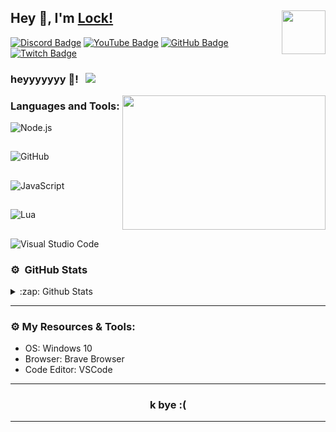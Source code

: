 ## Hey 👋, I'm [Lock!](https://github.com/LockDTB) <img align="right" height="70" width="70" alt="" src="https://cdn.discordapp.com/attachments/819865029670862860/864051629510492160/Tyler_emoji.png" />

[![Discord Badge](https://img.shields.io/badge/-Discord-0e76a8?style=flat-square&logo=Discord&logoColor=white)](https://discord.gg/GPfCw4T8Z7)
[![YouTube Badge](https://img.shields.io/badge/-YouTube-e02828?style=flat-square&logo=YouTube&logoColor=white)](https://www.youtube.com/channel/UC1ce0f6-IxvaiwwsmaBE0Bw)
[![GitHub Badge](https://img.shields.io/badge/-GitHub-ffffff?style=flat-square&logo=Github&logoColor=black)](https://github.com/LockDTB)
[![Twitch Badge](https://img.shields.io/badge/Twitch-9146FF?style=for-the-badge&logo=twitch&logoColor=white)](https://twitch.tv/LockDTB)

### heyyyyyyy 🖤! &nbsp; ![](https://komarev.com/ghpvc/?username=LockDTB&label=Views&color=blue&style=plastic)



<img align="right" height="215" width="325" alt="" src="https://cdn.dribbble.com/users/416610/screenshots/4801105/coding_desk_flat_vector_ui_ux_design_illustration_motion_animation_gif2.gif" />


### Languages and Tools:

![Node.js](https://img.shields.io/badge/Node.js-339933?style=for-the-badge&logo=nodedotjs&logoColor=white)&nbsp;
##
![GitHub](https://img.shields.io/badge/GitHub-100000?style=for-the-badge&logo=github&logoColor=white)&nbsp;
##
![JavaScript](https://img.shields.io/badge/JavaScript-323330?style=for-the-badge&logo=javascript&logoColor=F7DF1E)&nbsp;
##
![Lua](https://img.shields.io/badge/Lua-2C2D72?style=for-the-badge&logo=lua&logoColor=white)&nbsp;
##
![Visual Studio Code](https://img.shields.io/badge/Visual_Studio_Code-0078D4?style=for-the-badge&logo=visual%20studio%20code&logoColor=white)&nbsp;

### ⚙️ &nbsp;GitHub Stats

  <details>
<summary>:zap: Github Stats</summary>

  <img align="left" alt="LockDTB's Github Stats" src="https://lock-dtb-q1zhqqxn4-lockdtb.vercel.app/api?username=LockDTB&show_icons=true&hide_border=true" />

  </details>

---

### ⚙️ My Resources & Tools:

- OS: Windows 10
- Browser: Brave Browser
- Code Editor: VSCode

---

<h3 align=center>k bye :( </h3>

---
